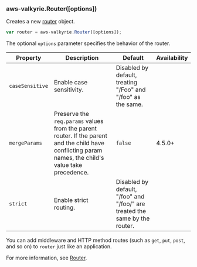 <h3 id='aws-valkyrie.router' class='h2'>aws-valkyrie.Router([options])</h3>

Creates a new [router](#router) object.

```js
var router = aws-valkyrie.Router([options]);
```

The optional `options` parameter specifies the behavior of the router.

<div class="table-scroller" markdown="1">

| Property        | Description                                     | Default     | Availability  |
|-----------------|-------------------------------------------------|-------------|---------------|
| `caseSensitive` | Enable case sensitivity. | Disabled by default, treating "/Foo" and "/foo" as the same.|  |
| `mergeParams`   | Preserve the `req.params` values from the parent router. If the parent and the child have conflicting param names, the child's value take precedence.| `false` | 4.5.0+ |
| `strict`        | Enable strict routing. | Disabled by default, "/foo" and "/foo/" are treated the same by the router.| &nbsp; |

</div>

You can add middleware and HTTP method routes (such as `get`, `put`, `post`, and
so on) to `router` just like an application.

For more information, see [Router](#router).
